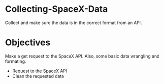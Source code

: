 # Collecting-SpaceX-Data
Collect and make sure the data is in the correct format from an API.
# Objectives
Make a get request to the SpaceX API. Also, some basic data wrangling and formating.
- Request to the SpaceX API
- Clean the requested data
